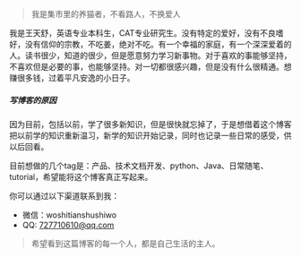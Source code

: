 > 我是集市里的养猫者，不看路人，不换爱人

我是王天舒，英语专业本科生，CAT专业研究生。没有特定的爱好，没有不良嗜好，没有信仰的宗教，不吃姜，绝对不吃。有一个幸福的家庭，有一个深深爱着的人。读书很少，知道的很少，但是愿意努力学习新事物。对于喜欢的事能够坚持，不喜欢但是必要的事，也能够坚持。对一切都很感兴趣，但是没有什么很精通。想赚很多钱，过着平凡安逸的小日子。

##### 写博客的原因

因为目前，包括以前，学了很多新知识，但是很快就忘掉了，于是想借着这个博客把以前学的知识重新温习，新学的知识开始记录，同时也记录一些日常的感受，供以后回看。  

目前想做的几个tag是：产品、技术文档开发、python、Java、日常随笔、tutorial，希望能将这个博客真正写起来。  

你可以通过以下渠道联系到我：  
- 微信：woshitianshushiwo  
- QQ: 727710610@qq.com

> 希望看到这篇博客的每一个人，都是自己生活的主人。